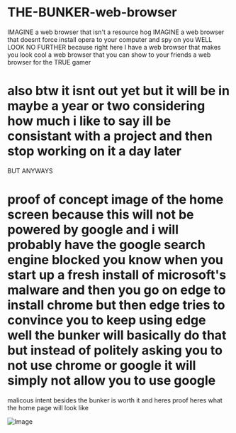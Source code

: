 # THE-BUNKER-web-browser
IMAGINE a web browser that isn't a resource hog IMAGINE a web browser that doesnt force install opera to your computer and spy on you WELL LOOK NO FURTHER because right here I have a web browser that makes you look cool a web browser that you can show to your friends a web browser for the TRUE gamer

# also btw it isnt out yet but it will be in maybe a year or two considering how much i like to say ill be consistant with a project and then stop working on it a day later

BUT ANYWAYS

# proof of concept image of the home screen because this will not be powered by google and i will probably have the google search engine blocked you know when you start up a fresh install of microsoft's malware and then you go on edge to install chrome but then edge tries to convince you to keep using edge well the bunker will basically do that but instead of politely asking you to not use chrome or google it will simply not allow you to use google

malicous intent besides the bunker is worth it and heres proof heres what the home page will look like

![Image](https://github.com/user-attachments/assets/148c37e1-4d5c-41e3-8989-56ce490f60c8)
